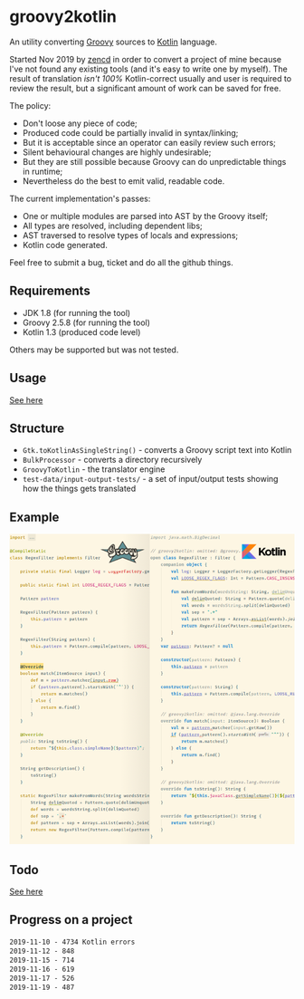 # groovy2kotlin

An utility converting [Groovy](http://groovy-lang.org/) sources to [Kotlin](https://kotlinlang.org/) language.

Started Nov 2019 by [zencd](https://github.com/zencd) in order to convert a project of mine
because I've not found any existing tools (and it's easy to write one by myself).
The result of translation *isn't 100%* Kotlin-correct usually and user is required to review the result,
but a significant amount of work can be saved for free.

The policy:
- Don't loose any piece of code;
- Produced code could be partially invalid in syntax/linking;
- But it is acceptable since an operator can easily review such errors;
- Silent behavioural changes are highly undesirable;
- But they are still possible because Groovy can do unpredictable things in runtime;
- Nevertheless do the best to emit valid, readable code.

The current implementation's passes:
- One or multiple modules are parsed into AST by the Groovy itself;
- All types are resolved, including dependent libs;
- AST traversed to resolve types of locals and expressions;
- Kotlin code generated.

Feel free to submit a bug, ticket and do all the github things.

## Requirements

- JDK 1.8 (for running the tool)
- Groovy 2.5.8 (for running the tool)
- Kotlin 1.3 (produced code level)

Others may be supported but was not tested.

## Usage

[See here](USAGE.md)

## Structure

- `Gtk.toKotlinAsSingleString()` - converts a Groovy script text into Kotlin
- `BulkProcessor` - converts a directory recursively
- `GroovyToKotlin` - the translator engine
- `test-data/input-output-tests/` - a set of input/output tests showing how the things gets translated

## Example

![demo comparison](demo2.png)

## Todo

[See here](TODO.md)

## Progress on a project

    2019-11-10 - 4734 Kotlin errors
    2019-11-12 - 848
    2019-11-15 - 714
    2019-11-16 - 619
    2019-11-17 - 526
    2019-11-19 - 487
